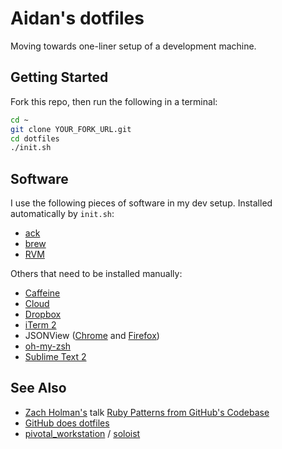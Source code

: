 # Aidan's dotfiles

Moving towards one-liner setup of a development machine.

## Getting Started

Fork this repo, then run the following in a terminal:

```bash
cd ~
git clone YOUR_FORK_URL.git
cd dotfiles
./init.sh
```

## Software

I use the following pieces of software in my dev setup.  Installed automatically by `init.sh`:

* [ack](http://betterthangrep.com/)
* [brew](http://mxcl.github.com/homebrew/)
* [RVM](https://rvm.io/)

Others that need to be installed manually:

* [Caffeine](http://itunes.apple.com/us/app/caffeine/id411246225)
* [Cloud](http://itunes.apple.com/us/app/cloud/id417602904)
* [Dropbox](http://db.tt/y5bnAOst)
* [iTerm 2](http://www.iterm2.com/#/section/home)
* JSONView ([Chrome](https://chrome.google.com/webstore/detail/jsonview/chklaanhfefbnpoihckbnefhakgolnmc) and [Firefox](https://addons.mozilla.org/en-US/firefox/addon/jsonview/))
* [oh-my-zsh](https://github.com/robbyrussell/oh-my-zsh)
* [Sublime Text 2](http://www.sublimetext.com/)

## See Also

* [Zach Holman's](http://zachholman.com/) talk [Ruby Patterns from GitHub's Codebase](http://speakerdeck.com/u/holman/p/ruby-patterns-from-githubs-codebase?slide=7)
* [GitHub does dotfiles](http://dotfiles.github.com)
* [pivotal_workstation](https://github.com/pivotal/pivotal_workstation) / [soloist](https://github.com/mkocher/soloist)
